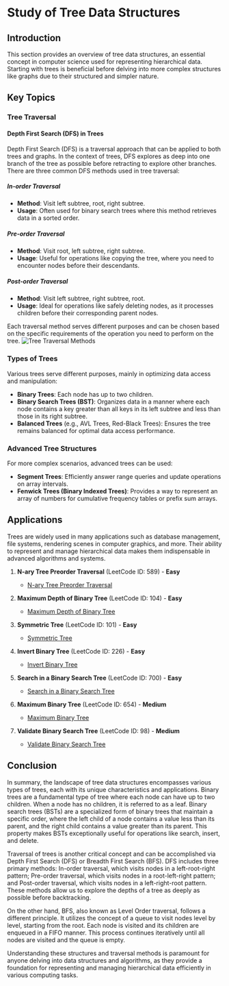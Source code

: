 # Study of Tree Data Structures

## Introduction
This section provides an overview of tree data structures, an essential concept in computer science used for representing hierarchical data. Starting with trees is beneficial before delving into more complex structures like graphs due to their structured and simpler nature.

## Key Topics

### Tree Traversal
#### Depth First Search (DFS) in Trees

Depth First Search (DFS) is a traversal approach that can be applied to both trees and graphs. In the context of trees, DFS explores as deep into one branch of the tree as possible before retracting to explore other branches. There are three common DFS methods used in tree traversal:

##### In-order Traversal
- **Method**: Visit left subtree, root, right subtree.
- **Usage**: Often used for binary search trees where this method retrieves data in a sorted order.

##### Pre-order Traversal
- **Method**: Visit root, left subtree, right subtree.
- **Usage**: Useful for operations like copying the tree, where you need to encounter nodes before their descendants.

##### Post-order Traversal
- **Method**: Visit left subtree, right subtree, root.
- **Usage**: Ideal for operations like safely deleting nodes, as it processes children before their corresponding parent nodes.

Each traversal method serves different purposes and can be chosen based on the specific requirements of the operation you need to perform on the tree.
![Tree Traversal Methods](https://media.geeksforgeeks.org/wp-content/uploads/20230623123129/traversal.png "Tree Traversal Methods")


### Types of Trees
Various trees serve different purposes, mainly in optimizing data access and manipulation:
- **Binary Trees**: Each node has up to two children.
- **Binary Search Trees (BST)**: Organizes data in a manner where each node contains a key greater than all keys in its left subtree and less than those in its right subtree.
- **Balanced Trees** (e.g., AVL Trees, Red-Black Trees): Ensures the tree remains balanced for optimal data access performance.

 
### Advanced Tree Structures
For more complex scenarios, advanced trees can be used:
- **Segment Trees**: Efficiently answer range queries and update operations on array intervals.
- **Fenwick Trees (Binary Indexed Trees)**: Provides a way to represent an array of numbers for cumulative frequency tables or prefix sum arrays.

## Applications
Trees are widely used in many applications such as database management, file systems, rendering scenes in computer graphics, and more. Their ability to represent and manage hierarchical data makes them indispensable in advanced algorithms and systems.
1. **N-ary Tree Preorder Traversal** (LeetCode ID: 589) - **Easy**
   - [N-ary Tree Preorder Traversal](https://leetcode.com/problems/n-ary-tree-preorder-traversal/)

2. **Maximum Depth of Binary Tree** (LeetCode ID: 104) - **Easy**
   - [Maximum Depth of Binary Tree](https://leetcode.com/problems/maximum-depth-of-binary-tree/)

3. **Symmetric Tree** (LeetCode ID: 101) - **Easy**
   - [Symmetric Tree](https://leetcode.com/problems/symmetric-tree/)

4. **Invert Binary Tree** (LeetCode ID: 226) - **Easy**
   - [Invert Binary Tree](https://leetcode.com/problems/invert-binary-tree/)

5. **Search in a Binary Search Tree** (LeetCode ID: 700) - **Easy**
   - [Search in a Binary Search Tree](https://leetcode.com/problems/search-in-a-binary-search-tree/)
6. **Maximum Binary Tree** (LeetCode ID: 654) - **Medium**
   - [Maximum Binary Tree](https://leetcode.com/problems/maximum-binary-tree/description/)
7. **Validate Binary Search Tree** (LeetCode ID: 98) - **Medium**
   - [Validate Binary Search Tree](https://leetcode.com/problems/validate-binary-search-tree/)


## Conclusion

In summary, the landscape of tree data structures encompasses various types of trees, each with its unique characteristics and applications. Binary trees are a fundamental type of tree where each node can have up to two children. When a node has no children, it is referred to as a leaf. Binary search trees (BSTs) are a specialized form of binary trees that maintain a specific order, where the left child of a node contains a value less than its parent, and the right child contains a value greater than its parent. This property makes BSTs exceptionally useful for operations like search, insert, and delete.

Traversal of trees is another critical concept and can be accomplished via Depth First Search (DFS) or Breadth First Search (BFS). DFS includes three primary methods: In-order traversal, which visits nodes in a left-root-right pattern; Pre-order traversal, which visits nodes in a root-left-right pattern; and Post-order traversal, which visits nodes in a left-right-root pattern. These methods allow us to explore the depths of a tree as deeply as possible before backtracking.

On the other hand, BFS, also known as Level Order traversal, follows a different principle. It utilizes the concept of a queue to visit nodes level by level, starting from the root. Each node is visited and its children are enqueued in a FIFO manner. This process continues iteratively until all nodes are visited and the queue is empty.

Understanding these structures and traversal methods is paramount for anyone delving into data structures and algorithms, as they provide a foundation for representing and managing hierarchical data efficiently in various computing tasks.

